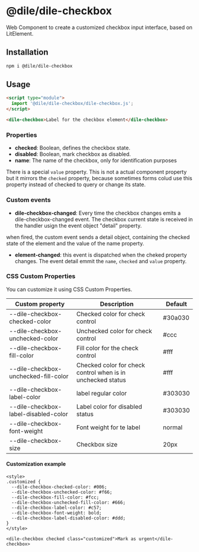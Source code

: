 # @dile/dile-checkbox

Web Component to create a customized checkbox input interface, based on LitElement.

## Installation
```bash
npm i @dile/dile-checkbox
```

## Usage
```html
<script type="module">
  import '@dile/dile-checkbox/dile-checkbox.js';
</script>

<dile-checkbox>Label for the checkbox element</dile-checkbox>
```

### Properties

- **checked**: Boolean, defines the checkbox state.
- **disabled**: Boolean, mark checkbox as disabled.
- **name**: The name of the checkbox, only for identification purposes

There is a special ```value``` property. This is not a actual component property but it mirrors the ```checked``` property, because sometimes forms colud use this property instead of checked to query or change its state.

### Custom events

- **dile-checkbox-changed**: Every time the checkbox changes emits a dile-checkbox-changed event. The checkbox current state is received in the handler usign the event object "detail" property.

when fired, the custom event sends a detail object, containing the checked state of the element and the value of the name property.

- **element-changed**: this event is dispatched when the cheked property changes. The event detail emmit the ```name```, ```checked``` and ```value``` property.

### CSS Custom Properties

You can customize it using CSS Custom Properties.

Custom property | Description | Default
----------------|-------------|---------
--dile-checkbox-checked-color | Checked color for check control | #30a030
--dile-checkbox-unchecked-color | Unchecked color for check control | #ccc
--dile-checkbox-fill-color | Fill color for the check control | #fff
--dile-checkbox-unchecked-fill-color | Checked color for check control when is in unchecked status| #fff
--dile-checkbox-label-color | label regular color | #303030
--dile-checkbox-label-disabled-color | Label color for disabled status | #303030
--dile-checkbox-font-weight | Font weight for te label | normal
--dile-checkbox-size | Checkbox size | 20px

#### Customization example

```
<style>
.customized {
  --dile-checkbox-checked-color: #006;
  --dile-checkbox-unchecked-color: #f66;
  --dile-checkbox-fill-color: #fcc;
  --dile-checkbox-unchecked-fill-color: #666;
  --dile-checkbox-label-color: #c57;
  --dile-checkbox-font-weight: bold;
  --dile-checkbox-label-disabled-color: #ddd;
}
</style>

<dile-checkbox checked class="customized">Mark as urgent</dile-checkbox>
```

